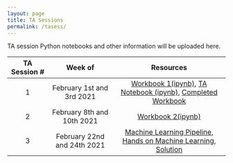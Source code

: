 ```yaml
---
layout: page
title: TA Sessions
permalink: /tasess/
---
```


TA session Python notebooks and other information will be uploaded here. 

| TA Session #                       | Week of         |  Resources             
|:---------------------------:|:------------:|:-------------------:
|1 |February 1st and 3rd 2021 | [Workbook 1(ipynb)](/data/Lab1_workbook.ipynb), [TA Notebook (ipynb)](/data/TA_session_week_2.ipynb), [Completed Workbook](https://colab.research.google.com/drive/1yNUEBtl-TRUcdUVA2SFJ9y1F_irTCrJn?usp=sharing)
|2 |February 8th and 10th 2021 | [Workbook 2(ipynb)](/data/BME548L_lab2.ipynb)
|3 |February 22nd and 24th 2021 | [Machine Learning Pipeline](/tasess/ml_pipeline_F20.pdf), [Hands on Machine Learning](/data/BME_548L_Lab4.ipynb), [Solution](https://colab.research.google.com/drive/1rRPwcc3VuGINWBrtJic_xo7u9CgxHU-K?usp=sharing)


<!--
|1 |August 24th and 26th 2020 | [Workbook 1(ipynb)](/data/Lab1_workbook.ipynb), [TA Notebook (ipynb)](/data/TA_session_week_2.ipynb)
|2 |August 31st and Sept 2nd 2020 | [Workbook 2(ipynb)](/data/BME548L_lab2.ipynb)
|3 |Sept 7th and 9th 2020 | [Machine Learning Pipeline](/tasess/ml_pipeline_F20.pdf)
|4 |Sept 14th and 16th 2020| [Hands on Machine Learning](/data/BME_548L_Lab4.ipynb)
|5 |Sept 21st and 23rd 2020| [Neural Networks in Depth](/tasess/BME_548L_Lab5.ipynb), [Completed Notebook](https://colab.research.google.com/drive/1rn2Ov4bs9NL-xcUXVQloukPZHVImM--w?usp=sharing)
|6 |Sept 28th and 30th 2020| [Convolutional Neural Networks](/data/BME_548L_lab6.ipynb), [Completed Notebook](https://colab.research.google.com/drive/1cSnY8fhXosGBSCA1tsmmEyDda91vazx8?usp=sharing)
|7 |Oct 5th and 7th 2020| [Established Architectures](/data/BME_548L_lab_7.ipynb), [Completed Notebook](https://colab.research.google.com/drive/19dOMN_-tS98oT2RQ51-bpF-204wyFO6S?usp=sharing)
|8 |Oct 12th and 14th 2020| [Custom Layers](/data/BME_548L_Lab8.ipynb), [Completed Notebook](https://colab.research.google.com/drive/1vNC66jq3WueXN8t2jwRl-4Ww25Y1Effk?usp=sharing)
|9 |Oct 19th and 21st 2020| [Beyond Image Classification](/data/BME_548L_Lab9.ipynb), [Completed Notebook](https://colab.research.google.com/drive/1w1ZHFR6r-zpMc5rOot-9AyN4hv8B6bGy?usp=sharing)
|10| Oct 26th and 28th 2020| [Unsupervised Learning](/data/BME_548L_Lab10.ipynb), [Completed Notebook](https://colab.research.google.com/drive/1qKaGg-rHVSuYy7np_B1Ii7-GLL3he_ry?usp=sharing)
|11| Nov 2nd and 4th 2020| [Physical Layers](/data/BME_548L_Lab11.ipynb)
|12| Nov 9th and 11th 2020| [Eager Mode + Probability](/data/BME_548L_Lab12.ipynb)
-->

<!--
| TA Session #                       | Week of         |  Resources             
|:---------------------------:|:------------:|:-------------------:
|1-2|27 January and 3 February 2020|[Notebook 1(ipynb)](/tasess/TAsess1and2.ipynb), [Notebook 2(ipynb)](/tasess/ClassesInPython.ipynb)
|3|10 February 2020|[Slides](/tasess/MachineLearningPipeline.pdf)
|6|14 October 2019| [Notebook (ipynb)](/tasess/keras_intro_TA_session.ipynb)
|7|21 October 2019| [Notebook (ipynb)](/tasess/TAsessoct21.ipynb)
|8|28 October 2019| [Notebook (ipynb)](/tasess/low_level_ta_sess.ipynb)
|9|07 November 2019| [Notebook (ipynb)](/tasess/Comparing_incoherent_vs_coherent_imaging.ipynb)
-->
